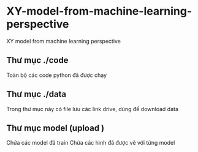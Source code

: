 # XY-model-from-machine-learning-perspective
XY model from machine learning perspective
## Thư mục ./code
Toàn bộ các code python đã được chạy

## Thư mục ./data
Trong thư mục này có file lưu các link drive, dùng để download data

## Thư mục model (upload )
Chứa các model đã train
Chứa các hình đã được vẽ với từng model
